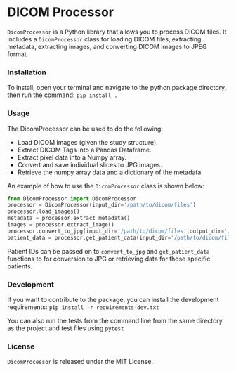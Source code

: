# DICOM Processor
`DicomProcessor` is a Python library that allows you to process DICOM files. It includes a `DicomProcessor` class for loading DICOM files, extracting metadata, extracting images, and converting DICOM images to JPEG format.

### Installation
To install, open your terminal and navigate to the python package directory, then run the command: `pip install .`

### Usage
The DicomProcessor can be used to do the following:
- Load DICOM images (given the study structure).
- Extract DICOM Tags into a Pandas Dataframe.
- Extract pixel data into a Numpy array.
- Convert and save individual slices to JPG images.
- Retrieve the numpy array data and a dictionary of the metadata.

An example of how to use the `DicomProcessor` class is shown below:

```python
from DicomProcessor import DicomProcessor
processor = DicomProcessor(input_dir='/path/to/dicom/files')
processor.load_images()
metadata = processor.extract_metadata()
images = processor.extract_image()
processor.convert_to_jpg(input_dir='/path/to/dicom/files',output_dir='/path/to/output/files', patient_id=None)
patient_data = processor.get_patient_data(input_dir='/path/to/dicom/files', patient_id=None)
```
Patient IDs can be passed on to `convert_to_jpg` and `get_patient_data` functions to for conversion to JPG or retrieving data for those specific patients.

### Development
If you want to contribute to the package, you can install the development requirements: `pip install -r requirements-dev.txt`

You can also run the tests from the command line from the same directory as the project and test files using `pytest`

### License
`DicomProcessor` is released under the MIT License.